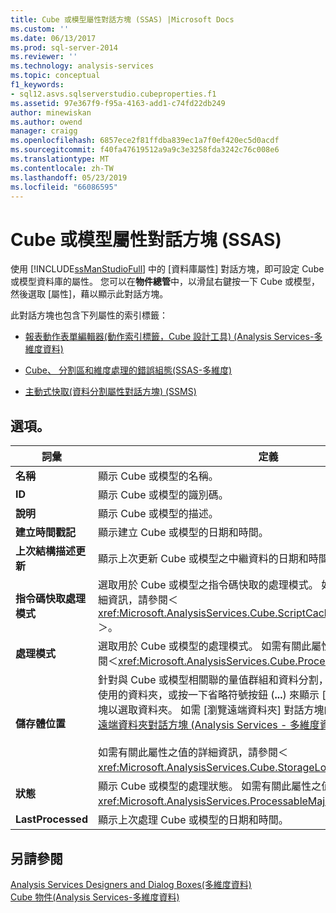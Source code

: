 ```yaml
---
title: Cube 或模型屬性對話方塊 (SSAS) |Microsoft Docs
ms.custom: ''
ms.date: 06/13/2017
ms.prod: sql-server-2014
ms.reviewer: ''
ms.technology: analysis-services
ms.topic: conceptual
f1_keywords:
- sql12.asvs.sqlserverstudio.cubeproperties.f1
ms.assetid: 97e367f9-f95a-4163-add1-c74fd22db249
author: minewiskan
ms.author: owend
manager: craigg
ms.openlocfilehash: 6857ece2f81ffdba839ec1a7f0ef420ec5d0acdf
ms.sourcegitcommit: f40fa47619512a9a9c3e3258fda3242c76c008e6
ms.translationtype: MT
ms.contentlocale: zh-TW
ms.lasthandoff: 05/23/2019
ms.locfileid: "66086595"
---
```

# <a name="cube-or-model-properties-dialog-box-ssas"></a>Cube 或模型屬性對話方塊 (SSAS)
  使用 [!INCLUDE[ssManStudioFull](../includes/ssmanstudiofull-md.md)] 中的 [資料庫屬性] 對話方塊，即可設定 Cube 或模型資料庫的屬性。 您可以在**物件總管**中，以滑鼠右鍵按一下 Cube 或模型，然後選取 [屬性]，藉以顯示此對話方塊。  
  
 此對話方塊也包含下列屬性的索引標籤：  
  
-   [報表動作表單編輯器&#40;動作索引標籤，Cube 設計工具&#41; &#40;Analysis Services-多維度資料&#41;](report-action-form-editor-cube-designer-analysis-services-multidimensional-data.md)  
  
-   [Cube、 分割區和維度處理的錯誤組態&#40;SSAS-多維度&#41;](multidimensional-models/error-configuration-for-cube-partition-and-dimension-processing.md)  
  
-   [主動式快取&#40;資料分割屬性對話方塊&#41; &#40;SSMS&#41;](proactive-caching-partition-properties-dialog-box-ssms.md)  
  
## <a name="options"></a>選項。  
  
|詞彙|定義|  
|----------|----------------|  
|**名稱**|顯示 Cube 或模型的名稱。|  
|**ID**|顯示 Cube 或模型的識別碼。|  
|**說明**|顯示 Cube 或模型的描述。|  
|**建立時間戳記**|顯示建立 Cube 或模型的日期和時間。|  
|**上次結構描述更新**|顯示上次更新 Cube 或模型之中繼資料的日期和時間。|  
|**指令碼快取處理模式**|選取用於 Cube 或模型之指令碼快取的處理模式。 如需有關此屬性之值的詳細資訊，請參閱＜<xref:Microsoft.AnalysisServices.Cube.ScriptCacheProcessingMode%2A>＞。|  
|**處理模式**|選取用於 Cube 或模型的處理模式。 如需有關此屬性之值的詳細資訊，請參閱＜<xref:Microsoft.AnalysisServices.Cube.ProcessingMode%2A>＞。|  
|**儲存體位置**|針對與 Cube 或模型相關聯的量值群組和資料分割，輸入要當做預設儲存位置使用的資料夾，或按一下省略符號按鈕 (**...**) 來顯示 [瀏覽遠端資料夾] 對話方塊以選取資料夾。 如需 [瀏覽遠端資料夾] 對話方塊的詳細資訊，請參閱[瀏覽遠端資料夾對話方塊 &#40;Analysis Services - 多維度資料&#41;](browse-for-remote-folder-dialog-box-analysis-services-multidimensional-data.md)。<br /><br /> 如需有關此屬性之值的詳細資訊，請參閱＜<xref:Microsoft.AnalysisServices.Cube.StorageLocation%2A>＞。|  
|**狀態**|顯示 Cube 或模型的處理狀態。 如需有關此屬性之值的詳細資訊，請參閱＜<xref:Microsoft.AnalysisServices.ProcessableMajorObject.State%2A>＞。|  
|**LastProcessed**|顯示上次處理 Cube 或模型的日期和時間。|  
  
## <a name="see-also"></a>另請參閱  
 [Analysis Services Designers and Dialog Boxes&#40;多維度資料&#41;](analysis-services-designers-and-dialog-boxes-multidimensional-data.md)   
 [Cube 物件&#40;Analysis Services-多維度資料&#41;](multidimensional-models-olap-logical-cube-objects/cube-objects-analysis-services-multidimensional-data.md)  
  
  

